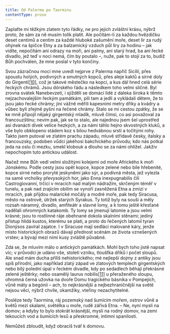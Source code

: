 ```yaml
---
title: Od Palerma po Taorminu
contentType: prose
---
```


<section>

Zaplaťte mi těžkým zlatem tyto řádky, ne pro jejich zvláštní krásu, nýbrž proto, že sám za ně musím tolik platit. Ale počítám-li za každou hvězdičku deset centimů a centim za každé hluboké zašumění moře, deset lir za rudý ohýnek na špičce Etny a za balzamický vzduch půl liry za hodinu – jak vidíte, nepočítám ani odrazy na moři, ani palmy, ani starý hrad, ba ani řecké divadlo, jež teď v noci nemá, čím by poutalo –, nuže, pak to stojí za to, budiž Bůh pochválen, že mne poslal v tyto končiny.

Svou zázračnou mocí mne uvedl nejprve z Palerma napříč Sicílií, přes spoustu holých, podivných a smutných kopců, přes aleje kaktů a sirné doly do Girgenti[\[10\]](./resources/undefined), což je takové městečko na kopci, a kus dál hned celá série řeckých chrámů. Jsou dórského řádu a následkem toho velmi sličné. Byl zrovna svátek Nanebevzetí, i sjížděli se domácí lidé z daleka široka k těmto nejzachovalejším řeckým památkám, pili tam a jedli a vykládali dětem, že to jsou jako řecké chrámy; jiní vážně měřili kapesními metry dříky a kvádry a vůbec byli zřejmě pyšni na řečené chrámy. Stalo se mi cestou zpátky, že se ke mně připojil nějaký girgentský mladík, mluvě čímsi, co asi považoval za francouzštinu; nevím pak, jak se to stalo, ale najednou jsem šel uprostřed asi dvanácti dívek velice hezkých, a za námi táhlo hejno skvostných kluků, a vše bylo obklopeno stádem koz s bílou hedvábnou srstí a točitými rohy. Takto jsem putoval ve zlatém prachu západu, mluvě střídavě česky, italsky a francouzsky, podoben vůdci jakéhosi bakchického průvodu; kdo nás potkal jeda na oslu či mezku, smekl klobouk a dlouho se za námi ohlížel. Jakživ nepochopím tuto antickou událost.

Načež mne Bůh vedl velmi složitými kolejemi od moře Afrického k moři Jónskému. Podle cesty jsou opět kopce, kopce zelené nebo bíle hřebenité, kopce sirné nebo proryté jeskyněmi jako sýr, a podivná města, jež vylezla na samé vrcholky převysokých hor, jako Enna inexpugnabilis čili Castrogiovanni, trčící v mracích nad malým nádražím, skrčeným téměř v tunelu, a pak nad zrajícím obilím se vynoří zasněžená Etna a zmizí v mracích, pak přijdou malarické močály a modré moře, pak tedy Siracusa, město na ostrově, útržek starých Syrakus. Ty totiž byly na souši a měly rozsah náramný, divadlo, amfiteátr a slavné lomy, a k tomu ještě křesťané nadělali ohromných katakomb. Ty lomy se jmenují latomie a jsou velmi krásné; jsou to rostlinné ráje obehnané dokola skalními stěnami; jediný přístup hlídá kustos, kterému se platí, a proto do řečených latomií tyran Dionýsos zavíral zajatce. I v Siracuse mají sedláci malované káry, jenže místo historických obrazů dávají přednost scénám ze života vznešených vrstev; a bývají mezi nimi kusy zvláště půvabné.

Zdá se, že mluvím málo o antických památkách. Mohl bych toho jistě napsat víc; v průvodci je udáno vše, století vzniku, tloušťka dříků i počet sloupů. Ale snad mám ducha příliš nehistorického; mé nejlepší dojmy z antiky jsou spíš přírodní, jako například zlatý západ ve zlatových templech girgentských nebo bílý polední úpal v řeckém divadle, kdy po sedadlech běhají překrásné zelené ještěrky; nebo osamělý laurus nobilis[\[11\]](./resources/undefined) u přeraženého sloupu, ohromná černá užovka na dvoře Domu tragického básníka v Pompejích, vůně máty a begónií – ach, to nejkrásnější a nejbezhraničnější na světě nejsou věci, nýbrž chvíle, okamžiky, vteřiny nezachytitelné.

Posléze tedy Taormina, ráj pozemský nad šumícím mořem, ostrov vůně a květů mezi skalami, světélka u moře, rudě zářivá Etna. – Ne, nyní mysli na domov; a kdyby to bylo stokrát krásnější, mysli na rodný domov, na zemi tekoucích vod a šumících lesů a přeskromné, intimní spanilosti.

Nemůžeš zbloudit, když obracíš tvář k domovu.

</section>
